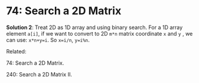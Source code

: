 # 74: Search a 2D Matrix

**Solution 2**:
Treat 2D as 1D array and using binary search. 
For a 1D array element `a[i]`, if we want to convert to 2D `m*n` matrix coordinate `x` and `y` , we can use:  `x*n+y=i`.
So `x=i/n`, `y=i%n`.

Related: 

74: Search a 2D Matrix.

240: Search a 2D Matrix II.